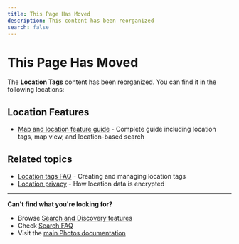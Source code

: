 ```yaml
---
title: This Page Has Moved
description: This content has been reorganized
search: false
---
```


# This Page Has Moved

The **Location Tags** content has been reorganized. You can find it in the following locations:

## Location Features

- [Map and location feature guide](/photos/features/search-and-discovery/map-and-location) - Complete guide including location tags, map view, and location-based search

## Related topics

- [Location tags FAQ](/photos/faq/search-and-discovery#location-tags) - Creating and managing location tags
- [Location privacy](/photos/faq/security-and-privacy#location-tags-encrypted) - How location data is encrypted

---

**Can't find what you're looking for?**

- Browse [Search and Discovery features](/photos/features/search-and-discovery/)
- Check [Search FAQ](/photos/faq/search-and-discovery)
- Visit the [main Photos documentation](/photos/)
